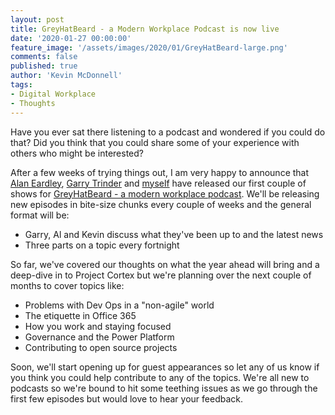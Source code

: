 ```yaml
---
layout: post
title: GreyHatBeard - a Modern Workplace Podcast is now live
date: '2020-01-27 00:00:00'
feature_image: '/assets/images/2020/01/GreyHatBeard-large.png'
comments: false
published: true
author: 'Kevin McDonnell'
tags:
- Digital Workplace
- Thoughts
---
```


Have you ever sat there listening to a podcast and wondered if you could do that? Did you think that you could share some of your experience with others who might be interested?

After a few weeks of trying things out, I am very happy to announce that [Alan Eardley](https://www.twitter.com/al_eardley), [Garry Trinder](https://www.twitter.com/garrytrinder) and [myself](https://www.twitter.com/kevmcdonk) have released our first couple of shows for [GreyHatBeard - a modern workplace podcast](https://www.greyhatbeard.com). We'll be releasing new episodes in bite-size chunks every couple of weeks and the general format will be:

- Garry, Al and Kevin discuss what they've been up to and the latest news
- Three parts on a topic every fortnight

So far, we've covered our thoughts on what the year ahead will bring and a deep-dive in to Project Cortex but we're planning over the next couple of months to cover topics like:

- Problems with Dev Ops in a "non-agile" world
- The etiquette in Office 365
- How you work and staying focused
- Governance and the Power Platform
- Contributing to open source projects

Soon, we'll start opening up for guest appearances so let any of us know if you think you could help contribute to any of the topics. We're all new to podcasts so we're bound to hit some teething issues as we go through the first few episodes but would love to hear your feedback.